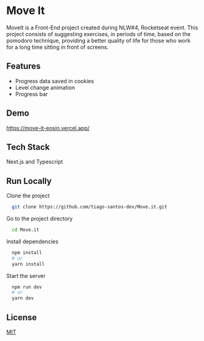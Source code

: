 
# Move It

MoveIt is a Front-End project created during NLW#4, Rocketseat event. This project consists of suggesting exercises, in periods of time, based on the pomodoro technique, providing a better quality of life for those who work for a long time sitting in front of screens.

## Features

- Progress data saved in cookies
- Level change animation
- Progress bar


## Demo

https://move-it-eosin.vercel.app/
## Tech Stack

Next.js and Typescript



## Run Locally

Clone the project

```bash
  git clone https://github.com/tiago-santos-dev/Move.it.git
```

Go to the project directory

```bash
  cd Move.it
```

Install dependencies

```bash
  npm install
  # or
  yarn install
```

Start the server

```bash
  npm run dev
  # or
  yarn dev
```


## License

[MIT](https://choosealicense.com/licenses/mit/)

